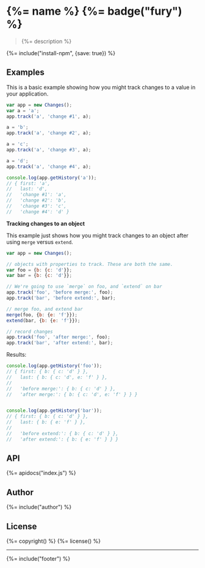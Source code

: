 # {%= name %} {%= badge("fury") %}

> {%= description %}

{%= include("install-npm", {save: true}) %}

## Examples

This is a basic example showing how you might track changes to a value in your application.

```js
var app = new Changes();
var a = 'a';
app.track('a', 'change #1', a);

a = 'b';
app.track('a', 'change #2', a);

a = 'c';
app.track('a', 'change #3', a);

a = 'd';
app.track('a', 'change #4', a);

console.log(app.getHistory('a'));
// { first: 'a',
//   last: 'd',
//   'change #1': 'a',
//   'change #2': 'b',
//   'change #3': 'c',
//   'change #4': 'd' }
```

**Tracking changes to an object**

This example just shows how you might track changes to an object after using `merge` versus `extend`.

```js
var app = new Changes();

// objects with properties to track. These are both the same.
var foo = {b: {c: 'd'}};
var bar = {b: {c: 'd'}};

// We're going to use `merge` on foo, and `extend` on bar
app.track('foo', 'before merge:', foo);
app.track('bar', 'before extend:', bar);

// merge foo, and extend bar
merge(foo, {b: {e: 'f'}});
extend(bar, {b: {e: 'f'}});

// record changes
app.track('foo', 'after merge:', foo);
app.track('bar', 'after extend:', bar);
```

Results:

```js
console.log(app.getHistory('foo'));
// { first: { b: { c: 'd' } },
//   last: { b: { c: 'd', e: 'f' } },
//
//   'before merge:': { b: { c: 'd' } },
//   'after merge:': { b: { c: 'd', e: 'f' } } }


console.log(app.getHistory('bar'));
// { first: { b: { c: 'd' } },
//   last: { b: { e: 'f' } },
//
//   'before extend:': { b: { c: 'd' } },
//   'after extend:': { b: { e: 'f' } } }
```

## API
{%= apidocs("index.js") %}

## Author
{%= include("author") %}

## License
{%= copyright() %}
{%= license() %}

***

{%= include("footer") %}
